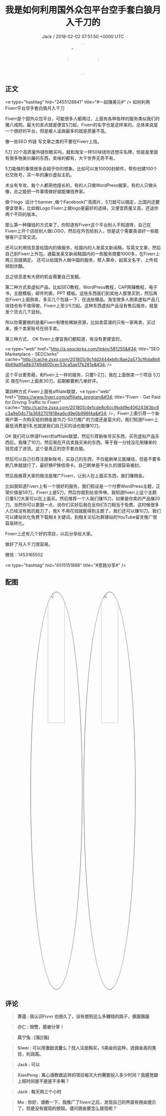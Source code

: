 <h1 align="center">我是如何利用国外众包平台空手套白狼月入千刀的</h1>
<p align="center">
    <a>Jack / 2018-02-02 07:51:50 &#43;0000 UTC</a>
</p>

<div align="center">
    <img src="https://images.zsxq.com/Ft0SZEpuxSW9ME9yrD-C6gGTRHII?e=1590940799&amp;token=kIxbL07-8jAj8w1n4s9zv64FuZZNEATmlU_Vm6zD:GFj_eFMNOKfTMyjFHHMbEd2qln4=" width="100" height="100" style="border:1px solid;border-radius:50%; color:#ffffff"/>
</div>

## 正文

<div>
&lt;e type=&#34;hashtag&#34; hid=&#34;2455128841&#34; title=&#34;#一起赚美元#&#34; /&gt; 如何利用Fiverr平台空手套白狼月入千刀

Fiverr是个国外众包平台，可能很多人都用过，上面有各种各样的服务类似我们的猪八戒网。最大的卖点就是便宜5刀起，Fiverr的名字也是这样来的。总体来说是一个很好的平台，但是被人诟病最多的就是质量不高。

像一些SEO 外链 写文章之类的不要在Fiverr上找。


5刀 20个高质量外链你敢买吗，就和淘宝一样50块钱你还想买名牌，但是是里面有很多物美价廉的东西，卖啥的都有，大千世界无奇不有。

5刀能做的事情很多会超乎你的想象。比如可以发10000封邮件，帮你创建100个社交账号，买一年的廉价虚拟主机。

术业有专攻，每个人都用他擅长的，有的人只做WordPress搬家，有的人只做头像，总之能把一件事情做好就能赚钱养家。

做个logo  设计个banner ,做个Facebook广告图片，5刀就可以搞定，比国内还要便宜很多。比如做Logo Fiverr上做logo是最好的选择，又便宜质量又高，还送你两个不同的版本。

那么第一种赚钱的方式来了，你知道有Fiverr这个平台别人不知道呀，自己在Fiverr上开个店给别人做LOGO，然后在外包给别人，但是这个需要英语好一些能够客户正常交流。

还可以利用信息差给国内的做服务，给国内的人发英文新闻稿，写英文文章，然后自己到Fiverr上外包。通篇发英文新闻稿国内的一些服务商要1000多，在Fiverr上两三百就搞定。
还可以给国外人做中国的服务，帮人算命，起英文名字，上传视频到优酷。

总之信息差有大把的机会需要自己发掘。

第二种方式卖虚拟产品，比如SEO教程，WordPress教程，CAP网赚教程，电子书，主题模板，邮件列表，PPT 模板。这些东西我们到其他人那里买到，然后再在Fiverr上面倒卖，多买几个包装一下，在送些赠品。淘宝很多人倒卖虚拟产品几块钱也有不值得做，Fiverr上至少5刀起。这种东西虚拟产品没有售后服务，就是发个货点几下鼠标。

所以你需要做的是看Fiverr有哪些稀缺资源，比如卖菜谱的只有一家再卖，买过来，换个卖家账号在转手卖。

第三种方式， OK fiverr上便宜我们都知道，有没有更便宜的，

&lt;e type=&#34;web&#34; href=&#34;http://a.seoclerks.com/linkin/581255&#34; title=&#34;SEO Marketplace - SEOClerks&#34; cache=&#34;http://cache.zsxq.com/201805/9c1dd2444eb6c8ae2a573cf6da8b88b69a95a8b3749d800cec53ca5ae17b281e&#34; /&gt;

这个平台更奇葩，和fiverr上一样的服务，只要1-2刀，我在上面倒卖一个项目 5刀买 我在fiverr上面卖30刀，前期都要刷几单好评。

第四种方式 Fiverr上面有affilate联盟，&lt;e type=&#34;web&#34; href=&#34;https://www.fiverr.com/affiliate_program&#34; title=&#34;Fiverr - Get Paid for Driving Traffic to Fiverr&#34; cache=&#34;http://cache.zsxq.com/201805/4e1cde8c6cc9bdd9e40624383bc6c3a9e04c71a3682701818ea6cd9e0b996f4a&#34; /&gt;，Fiverr上面引荐一个新用户第一次购买给的佣金是15刀-50刀推广的力度还是蛮大的，我们知道Fiverr上最低消费是5$,也就是我们自己买的话也能赚10刀。

OK 我们可以申请Fiverr的affilate联盟，然后引荐新账号买东西，买完虚拟产品东西后，我赚了10刀，然后我在开店卖我买来的东西。等于我一分钱没花用赚来的钱完成了进货。这个是真正的空手套白狼。

然后可以自己引荐注册新账号，买自己的东西，不仅能刷单又能赚钱，但是不要多刷几单就就行了，最好换IP换信用卡。自己刷单是不长久的很容易被封。

然后我推荐大家的做法是推广Fiverr，让别人在上面买东西，我们赚佣金。

比如我知道Fiverr上有一个很好的服务，我们假设是一个付费WordPress主题，正常价值是59刀，Fiverr上是5刀，然后你就到处宣传咦，我知道fiverr上这个主题只要5刀大家可以在上面买。然后推荐一个人我们赚15刀，如果是你卖的产品赚20刀。当然你可以更狠一点，说你们买好后我在反你们5刀相当于免费。这时候很多人已经没有抵抗能力了，我X 不用花钱就能得到主题了。我们还可以赚10刀。我们可以建站优化免费下载相关关键词，到相关论坛社群建站的YouTube留言推广很容易转化。

Fiverr上还有几个好的项目，以后分享给大家。

做好了月入千刀很容易。

微信：1453165502

&lt;e type=&#34;hashtag&#34; hid=&#34;4515151888&#34; title=&#34;#思路分享#&#34; /&gt;
</div>

## 配图
<div class="image" align="center">

<img src="https://images.zsxq.com/FnKc-IGsRl4Gvd7L2f54w04Xzk52?e=1590940799&amp;token=kIxbL07-8jAj8w1n4s9zv64FuZZNEATmlU_Vm6zD:YfImF9F4O3r8Xla4k7qc3ZR0z3Q=" width="33%" height="33%" style="border:1px solid;border-radius:50%; color:#3c3f41"/>

<img src="https://images.zsxq.com/FiTMLL0QYBokcbDEorkPypXQxHJs?imageMogr2/auto-orient/thumbnail/800x/format/jpg/blur/1x0/quality/75&amp;e=1590940799&amp;token=kIxbL07-8jAj8w1n4s9zv64FuZZNEATmlU_Vm6zD:lDy8WMIvSFjY7la1Ek5hObp6kes=" width="33%" height="33%" style="border:1px solid;border-radius:50%; color:#3c3f41"/>

</div>

## 评论

<div align="left">
<div>

<blockquote >
<span> <strong>萧遥 : 我认识Fivvr 也很久了，没有想到这么多赚钱的路子，佩服佩服 </strong></span>
</blockquote>

<blockquote >
<span> <strong>亦仁 : 很赞，感谢分享！ </strong></span>
</blockquote>

<blockquote >
<span> <strong>莫宁兔 : [强][强] </strong></span>
</blockquote>

<blockquote >
<span> <strong>Siwei : 可以用激励流量么？找人注册购买，5美金的这种，选佣金高的类目，利润高。 </strong></span>
</blockquote>

<blockquote >
<span> <strong>Jack : 可以 </strong></span>
</blockquote>

<blockquote >
<span> <strong>XiaoPeng : 真心请教做这样的项目每天大约需要投入多少时间？我感觉跟上班时间是不是差不多啊？ </strong></span>
</blockquote>

<blockquote >
<span> <strong>Jack : 每天两三个小时 </strong></span>
</blockquote>

<blockquote >
<span> <strong>Mo : 你好，请教一下，我推广了fiverr之后，发现自己的界面有佣金提示了，但是没有提现的按钮。请问佣金要怎么提现呢？ </strong></span>
</blockquote>

</div>
</div>